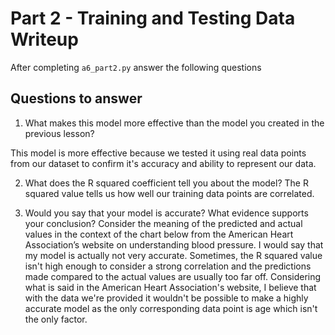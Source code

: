 # Part 2 - Training and Testing Data Writeup

After completing `a6_part2.py` answer the following questions

## Questions to answer

1. What makes this model more effective than the model you created in the previous lesson?

This model is more effective because we tested it using real data points from our dataset to confirm it's accuracy and ability to represent our data.

2. What does the R squared coefficient tell you about the model?
The R squared value tells us how well our training data points are correlated.


3. Would you say that your model is accurate? What evidence supports your conclusion? Consider the meaning of the predicted and actual values in the context of the chart below from the American Heart Association’s website on understanding blood pressure.
I would say that my model is actually not very accurate. Sometimes, the R squared value isn't high enough to consider a strong correlation and the predictions made compared to the actual values are usually too far off. Considering what is said in the American Heart Association's website, I believe that with the data we're provided it wouldn't be possible to make a highly accurate model as the only corresponding data point is age which isn't the only factor.
